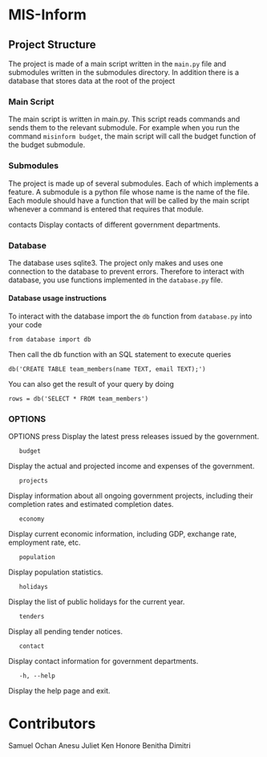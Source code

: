 # MIS-Inform

## Project Structure

The project is made of a main script written in the `main.py` file and submodules written in the submodules directory. In addition there is a database that stores data at the root of the project

### Main Script
The main script is written in main.py. This script reads commands and sends them to the relevant submodule. 
For example when you run the command `misinform budget`, the main script will call the budget function of the budget submodule.

### Submodules
The project is made up of several submodules. Each of which implements a feature. A submodule is a python file whose name is the name of the file. Each module should have a function that will be called by the main script whenever a command is entered that requires that module.

contacts
Display contacts of different government departments.


### Database
The database uses sqlite3. The project only makes and uses one connection to the database to prevent errors. Therefore to interact with database, you use functions implemented in the `database.py` file.

#### Database usage instructions
To interact with the database import the `db` function from `database.py` into your code

`from database import db`

Then call the db function with an SQL statement to execute queries

`db('CREATE TABLE team_members(name TEXT, email TEXT);')`

You can also get the result of your query by doing

`rows = db('SELECT * FROM team_members')`

### OPTIONS 
OPTIONS
       press
Display the latest press releases issued by the government.

       budget
Display the actual and projected income and expenses of the government.

       projects
Display information about all ongoing government projects, including their completion rates and estimated completion dates.

       economy
Display current economic information, including GDP, exchange rate, employment rate, etc.

       population
Display population statistics.

       holidays
Display the list of public holidays for the current year.

       tenders
Display all pending tender notices.

       contact
Display contact information for government departments.

       -h, --help
Display the help page and exit.

# Contributors 
Samuel
Ochan
Anesu
Juliet
Ken
Honore
Benitha
Dimitri
